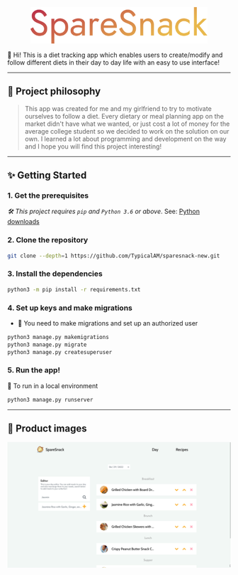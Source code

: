 <p align="center">
    <a href="https://www.teknofest.az/">
        <img width="400" src="assets/Logo default.svg" />
    </a>
</p>

👋 Hi! This is a diet tracking app which enables users to create/modify and follow different diets in their day to day life with an easy to use interface!

---

## 🧐 Project philosophy

> This app was created for me and my girlfriend to try to motivate ourselves to follow a diet. Every dietary or meal planning app on the market didn't have what we wanted, or just cost a lot of money for the average college student so we decided to work on the solution on our own. I learned a lot about programming and development on the way and I hope you will find this project interesting!

---

## ✨ Getting Started

### 1. Get the prerequisites

_🛠 This project requires `pip` and `Python 3.6` or above_. See: [Python downloads](https://www.python.org/downloads/)

### 2. Clone the repository

```sh
git clone --depth=1 https://github.com/TypicalAM/sparesnack-new.git
```

### 3. Install the dependencies

```sh
python3 -m pip install -r requirements.txt
```

### 4. Set up keys and make migrations

- 👤 You need to make migrations and set up an authorized user

```sh
python3 manage.py makemigrations
python3 manage.py migrate
python3 manage.py createsuperuser
```

### 5. Run the app!

🌟 To run in a local environment

```sh
python3 manage.py runserver
```

---

## 📸 Product images

<p align="center">
    <img src="assets/Day creation.png" />
</p>
